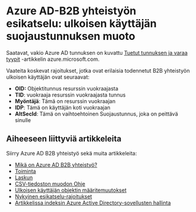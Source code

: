 <properties
   pageTitle="Ulkoisen käyttäjän suojaustunnuksen muoto Azure Active Directory-B2B yhteistyö esikatselu | Microsoft Azure"
   description="Azure Active Directory-B2B tukee yrityksen yhteydet ottamalla liikekumppanien käyttämään yrityksen sovellustesi valikoivasti"
   services="active-directory"
   documentationCenter=""
   authors="viv-liu"
   manager="cliffdi"
   editor=""
   tags=""/>

<tags
   ms.service="active-directory"
   ms.devlang="NA"
   ms.topic="article"
   ms.tgt_pltfrm="NA"
   ms.workload="na"
   ms.date="05/09/2016"
   ms.author="viviali"/>

# <a name="azure-ad-b2b-collaboration-preview-external-user-token-format"></a>Azure AD-B2B yhteistyön esikatselu: ulkoisen käyttäjän suojaustunnuksen muoto

Saatavat, vakio Azure AD tunnuksen on kuvattu [Tuetut tunnuksen ja varaa tyypit](active-directory-token-and-claims.md) -artikkelin azure.microsoft.com.

Vaateita koskevat rajoitukset, jotka ovat erilaisia todennetut B2B yhteistyön ulkoisen käyttäjän ovat seuraavat:<br/>
- **OID:** Objektitunnus resurssin vuokraajasta<br/>
- **TID**: vuokraaja resurssin vuokraajasta tunnus<br/>
- **Myöntäjä**: Tämä on resurssin vuokraajan<br/>
- **IDP**: Tämä on käyttäjän koti vuokraajan<br/>
- **AltSecId**: Tämä on vaihtoehtoinen Suojaustunnus, joka on peittävä sinulle<br/>

## <a name="related-articles"></a>Aiheeseen liittyviä artikkeleita
Siirry Azure AD B2B yhteistyö sekä muita artikkeleita:

- [Mikä on Azure AD B2B yhteistyö?](active-directory-b2b-what-is-azure-ad-b2b.md)
- [Toiminta](active-directory-b2b-how-it-works.md)
- [Laskun](active-directory-b2b-detailed-walkthrough.md)
- [CSV-tiedoston muodon Ohje](active-directory-b2b-references-csv-file-format.md)
- [Ulkoisen käyttäjän objektin määritemuutokset](active-directory-b2b-references-external-user-object-attribute-changes.md)
- [Nykyinen esikatselu-rajoitukset](active-directory-b2b-current-preview-limitations.md)
- [Artikkelissa indeksin Azure Active Directory-sovellusten hallinta](active-directory-apps-index.md)
